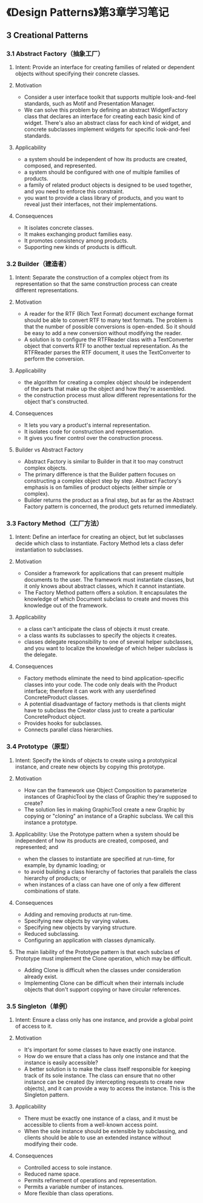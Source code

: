 # 《Design Patterns》第3章学习笔记

## 3 Creational Patterns

### 3.1 Abstract Factory（抽象工厂）

1. Intent: Provide an interface for creating families of related or dependent objects without specifying their concrete classes.

2. Motivation
    - Consider a user interface toolkit that supports multiple look-and-feel standards, such as Motif and Presentation Manager. 
    - We can solve this problem by defining an abstract WidgetFactory class that declares an interface for creating each basic kind of widget. There's also an abstract class for each kind of widget, and concrete subclasses implement widgets for specific look-and-feel standards. 

3. Applicability
    - a system should be independent of how its products are created, composed, and represented.
    - a system should be configured with one of multiple families of products.
    - a family of related product objects is designed to be used together, and you need to enforce this constraint.
    - you want to provide a class library of products, and you want to reveal just their interfaces, not their implementations.

4. Consequences
    - It isolates concrete classes.
    - It makes exchanging product families easy.
    - It promotes consistency among products.
    - Supporting new kinds of products is difficult.

### 3.2 Builder（建造者）

1. Intent: Separate the construction of a complex object from its representation so that the same construction process can create different representations.

2. Motivation
    - A reader for the RTF (Rich Text Format) document exchange format should be able to convert RTF to many text formats. The problem is that the number of possible conversions is open-ended. So it should be easy to add a new conversion without modifying the reader.
    - A solution is to configure the RTFReader class with a TextConverter object that converts RTF to another textual representation. As the RTFReader parses the RTF document, it uses the TextConverter to perform the conversion.

3. Applicability
    - the algorithm for creating a complex object should be independent of the parts that make up the object and how they're assembled.
    - the construction process must allow different representations for the object that's constructed.

4. Consequences
    - It lets you vary a product's internal representation. 
    - It isolates code for construction and representation.
    - It gives you finer control over the construction process.

5. Builder vs Abstract Factory
    - Abstract Factory is similar to Builder in that it too may construct complex objects. 
    - The primary difference is that the Builder pattern focuses on constructing a complex object step by step. Abstract Factory's emphasis is on families of product objects (either simple or complex). 
    - Builder returns the product as a final step, but as far as the Abstract Factory pattern is concerned, the product gets returned immediately.

### 3.3 Factory Method（工厂方法）

1. Intent: Define an interface for creating an object, but let subclasses decide which class to instantiate. Factory Method lets a class defer instantiation to subclasses.

2. Motivation
    - Consider a framework for applications that can present multiple documents to the user. The framework must instantiate classes, but it only knows about abstract classes, which it cannot instantiate.
    - The Factory Method pattern offers a solution. It encapsulates the knowledge of which Document subclass to create and moves this knowledge out of the framework.

3. Applicability
    - a class can't anticipate the class of objects it must create.
    - a class wants its subclasses to specify the objects it creates.
    - classes delegate responsibility to one of several helper subclasses, and you want to localize the knowledge of which helper subclass is the delegate.

4. Consequences
    - Factory methods eliminate the need to bind application-specific classes into your code. The code only deals with the Product interface; therefore it can work with any userdefined ConcreteProduct classes.
    - A potential disadvantage of factory methods is that clients might have to subclass the Creator class just to create a particular ConcreteProduct object.
    - Provides hooks for subclasses.
    - Connects parallel class hierarchies. 

### 3.4 Prototype（原型）

1. Intent: Specify the kinds of objects to create using a prototypical instance, and create new objects by copying this prototype.

2. Motivation
    - How can the framework use Object Composition to parameterize instances of GraphicTool by the class of Graphic they're supposed to create?
    - The solution lies in making GraphicTool create a new Graphic by copying or "cloning" an instance of a Graphic subclass. We call this instance a prototype. 

3. Applicability: Use the Prototype pattern when a system should be independent of how its products are created, composed, and represented; and
    - when the classes to instantiate are specified at run-time, for example, by
dynamic loading; or
    - to avoid building a class hierarchy of factories that parallels the class hierarchy of products; or
    - when instances of a class can have one of only a few different combinations of state. 

4. Consequences
    - Adding and removing products at run-time.
    - Specifying new objects by varying values. 
    - Specifying new objects by varying structure.
    - Reduced subclassing. 
    -  Configuring an application with classes dynamically. 

5. The main liability of the Prototype pattern is that each subclass of Prototype must implement the Clone operation, which may be difficult.
    - Adding Clone is difficult when the classes under consideration already exist. 
    - Implementing Clone can be difficult when their internals include objects that don't support copying or have circular references.

### 3.5 Singleton（单例）

1. Intent: Ensure a class only has one instance, and provide a global point of access to it.

2. Motivation
    - It's important for some classes to have exactly one instance.
    - How do we ensure that a class has only one instance and that the instance is easily accessible? 
    - A better solution is to make the class itself responsible for keeping track of its sole instance. The class can ensure that no other instance can be created (by intercepting requests to create new objects), and it can provide a way to access the instance. This is the Singleton pattern.

3. Applicability
    - There must be exactly one instance of a class, and it must be accessible to clients from a well-known access point.
    - When the sole instance should be extensible by subclassing, and clients should be able to use an extended instance without modifying their code.

4. Consequences
    - Controlled access to sole instance.
    - Reduced name space.
    - Permits refinement of operations and representation. 
    - Permits a variable number of instances.
    - More flexible than class operations. 
